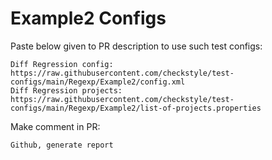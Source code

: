 # Example2 Configs
Paste below given to PR description to use such test configs:
```
Diff Regression config: https://raw.githubusercontent.com/checkstyle/test-configs/main/Regexp/Example2/config.xml
Diff Regression projects: https://raw.githubusercontent.com/checkstyle/test-configs/main/Regexp/Example2/list-of-projects.properties
```
Make comment in PR:
```
Github, generate report
```
